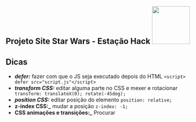 <nav>
  <h1>Projeto Site Star Wars - Estação Hack  
    <img src="https://ftp.mastertech.com.br/Nginx-Fancyindex-Theme/Nginx-Fancyindex-Theme-light/estacao-logo.png"  width="100" /></h1>
</nav>

## Dicas

- **_defer:_** fazer com que o JS seja executado depois do HTML `<script> defer src="script.js"</script>` 
- **_transform CSS:_** editar alguma parte no CSS e mexer e rotacionar ` transform: translateX(0); rotate(-45deg);`
- **_position CSS:_** editar posição do elemento `position: relative;`
- **z-index CSS:_** mudar a posição `z-index: -1;`
- **CSS animações e transições:_** Procurar
